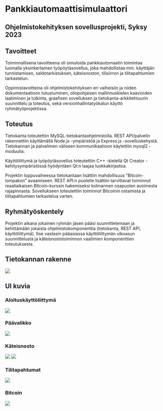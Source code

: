 # Pankkiautomaattisimulaattori

## Ohjelmistokehityksen sovellusprojekti, Syksy 2023

## Tavoitteet
Toiminnallisena tavoitteena oli simuloida pankkiautomaatin toimintaa luomalla yksinkertainen työpöytäsovellus, joka mahdollistaa mm. käyttäjän tunnistamisen, saldotarkistuksen, käteisnoston, tilisiirron ja tilitapahtumien tarkastelun.

Oppimistavoitteina oli ohjelmistokehityksen eri vaiheisiin ja niiden dokumentaatioon tutustuminen, oliopohjaisen mallinnuskielen kaavioiden laatiminen ja tulkinta, graafisen sovelluksen ja tietokanta-arkkitehtuurin suunnittelu ja toteutus, sekä versionhallintatyökalun käyttö ryhmätyöprojektissa.

## Toteutus
Tietokanta toteutettiin MySQL-tietokantaohjelmistolla. REST API/palvelin rakennettiin käyttämällä Node.js -ympäristöä ja Express.js -sovelluskehystä. Tietokannan ja palvelimen väliseen kommunikaatioon käytettiin mysql2 -moduulia.

Käyttöliittymä ja työpöytäsovellus toteutettiin C++ -kielellä Qt Creator -kehitysympäristössä hyödyntäen Qt:n laajaa luokkakirjastoa.

Projektin loppuvaiheessa tietokantaan lisättiin mahdollisuus "Bitcoin-lompakon" avaamiseen. REST API:n puolelle lisättiin tarvittavat toiminnot reaaliaikaisen Bitcoin-kurssin hakemiseksi kolmannen osapuolen avoimesta rajapinnasta. Sovellukseen toteutettiin toiminnot Bitcoinin ostamista ja tilitapahtumien tarkastelua varten.

## Ryhmätyöskentely
Projektin aikana jokainen ryhmän jäsen pääsi suunnittelemaan ja kehittämään jokaista ohjelmistokomponenttia (tietokanta, REST API, käyttöliittymä). Itse vastasin pääasiassa käyttöliittymän ulkoasun suunnittelusta ja käteisnostotoiminnon vaatimien komponenttien toteutuksesta.

## Tietokannan rakenne

<img src="images/final_er_diagram.png">

## UI kuvia

### Aloituskäyttöliittymä
<img src="images/login.png">

### Päävalikko
<img src="images/menu.png">

### Käteisnosto
<img src="images/withdraw.png">
<img src="images/money.png">

### Tilitapahtumat
<img src="images/transactions_3.png">

### Bitcoin
<img src="images/bitcoin.png">
